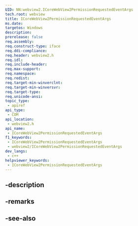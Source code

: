 ```yaml
---
UID: NN:webview2.ICoreWebView2PermissionRequestedEventArgs
tech.root: webview
title: ICoreWebView2PermissionRequestedEventArgs
ms.date: 
targetos: Windows
description: 
prerelease: false
req.assembly: 
req.construct-type: iface
req.ddi-compliance: 
req.header: webview2.h
req.idl: 
req.include-header: 
req.max-support: 
req.namespace: 
req.redist: 
req.target-min-winverclnt: 
req.target-min-winversvr: 
req.target-type: 
req.unicode-ansi: 
topic_type:
 - apiref
api_type:
 - COM
api_location:
 - webview2.h
api_name:
 - ICoreWebView2PermissionRequestedEventArgs
f1_keywords:
 - ICoreWebView2PermissionRequestedEventArgs
 - webview2/ICoreWebView2PermissionRequestedEventArgs
dev_langs:
 - c++
helpviewer_keywords:
 - ICoreWebView2PermissionRequestedEventArgs
---
```


## -description

## -remarks

## -see-also

